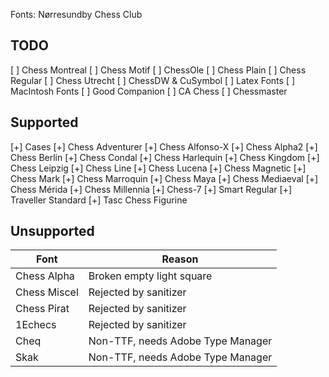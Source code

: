 Fonts: Nørresundby Chess Club

## TODO

[ ] Chess Montreal
[ ] Chess Motif
[ ] ChessOle
[ ] Chess Plain
[ ] Chess Regular
[ ] Chess Utrecht
[ ] ChessDW & CuSymbol
[ ] Latex Fonts
[ ] MacIntosh Fonts
[ ] Good Companion
[ ] CA Chess
[ ] Chessmaster

## Supported

[+] Cases
[+] Chess Adventurer
[+] Chess Alfonso-X
[+] Chess Alpha2
[+] Chess Berlin
[+] Chess Condal
[+] Chess Harlequin
[+] Chess Kingdom
[+] Chess Leipzig
[+] Chess Line
[+] Chess Lucena
[+] Chess Magnetic
[+] Chess Mark
[+] Chess Marroquin
[+] Chess Maya
[+] Chess Mediaeval
[+] Chess Mérida
[+] Chess Millennia
[+] Chess-7
[+] Smart Regular
[+] Traveller Standard
[+] Tasc Chess Figurine

## Unsupported

| Font         | Reason                            |
| ------------ | --------------------------------- |
| Chess Alpha  | Broken empty light square         |
| Chess Miscel | Rejected by sanitizer             |
| Chess Pirat  | Rejected by sanitizer             |
| 1Echecs      | Rejected by sanitizer             |
| Cheq         | Non-TTF, needs Adobe Type Manager |
| Skak         | Non-TTF, needs Adobe Type Manager |
